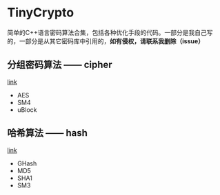 # TinyCrypto

简单的C++语言密码算法合集，包括各种优化手段的代码。一部分是我自己写的，一部分是从其它密码库中引用的，**如有侵权，请联系我删除（issue）**

## 分组密码算法 —— cipher

[link](./cipher/README.md)

* AES
* SM4
* uBlock

## 哈希算法 —— hash

[link](./hash/README.md)

* GHash
* MD5
* SHA1
* SM3